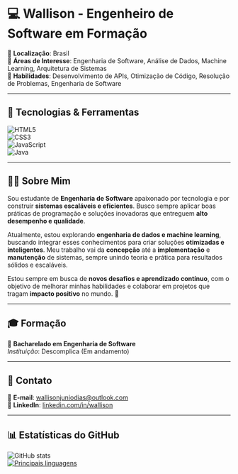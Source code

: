 # 💻 Wallison - Engenheiro de Software em Formação  

🔹 **Localização**: Brasil  
🔹 **Áreas de Interesse**: Engenharia de Software, Análise de Dados, Machine Learning, Arquitetura de Sistemas  
🔹 **Habilidades**: Desenvolvimento de APIs, Otimização de Código, Resolução de Problemas, Engenharia de Software  

---

## 🚀 Tecnologias & Ferramentas  

![HTML5](https://img.shields.io/badge/HTML5-E34F26?style=for-the-badge&logo=html5&logoColor=white)  
![CSS3](https://img.shields.io/badge/CSS3-1572B6?style=for-the-badge&logo=css3&logoColor=white)  
![JavaScript](https://img.shields.io/badge/JavaScript-F7DF1E?style=for-the-badge&logo=javascript&logoColor=black)  
![Java](https://img.shields.io/badge/Java-007396?style=for-the-badge&logo=java&logoColor=white)  

---

## 👨‍💻 Sobre Mim  

Sou estudante de **Engenharia de Software** apaixonado por tecnologia e por construir **sistemas escaláveis e eficientes**. Busco sempre aplicar boas práticas de programação e soluções inovadoras que entreguem **alto desempenho e qualidade**.  

Atualmente, estou explorando **engenharia de dados e machine learning**, buscando integrar esses conhecimentos para criar soluções **otimizadas e inteligentes**. Meu trabalho vai da **concepção** até a **implementação** e **manutenção** de sistemas, sempre unindo teoria e prática para resultados sólidos e escaláveis.  

Estou sempre em busca de **novos desafios e aprendizado contínuo**, com o objetivo de melhorar minhas habilidades e colaborar em projetos que tragam **impacto positivo** no mundo. 🌱  

---

## 🎓 Formação  

🔹 **Bacharelado em Engenharia de Software**  
  *Instituição*: Descomplica (Em andamento)  

---

## 📩 Contato  

📧 **E-mail**: [wallisonjuniodias@outlook.com](mailto:wallisonjuniodias@outlook.com)  
🔗 **LinkedIn**: [linkedin.com/in/wallison](https://www.linkedin.com/in/wallison)  

---

## 📊 Estatísticas do GitHub  

![GitHub stats](https://github-readme-stats.vercel.app/api?username=WalliCode&show_icons=true&hide_title=true&count_private=true&hide=prs&theme=radical)  
[![Principais linguagens](https://github-readme-stats.vercel.app/api/top-langs/?username=WalliCode&layout=compact&theme=radical)](https://github.com/anuraghazra/github-readme-stats)  
